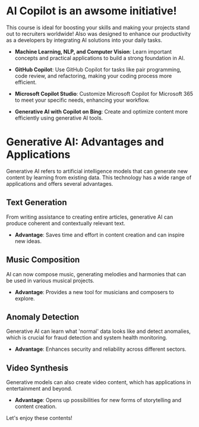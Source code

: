 # AI Copilot is an awsome initiative!

This course is ideal for boosting your skills and making your projects stand out to recruiters worldwide! Also was designed to enhance our productivity as a developers by integrating AI solutions into your daily tasks. 

- **Machine Learning, NLP, and Computer Vision**: Learn important concepts and practical applications to build a strong foundation in AI.

- **GitHub Copilot**: Use GitHub Copilot for tasks like pair programming, code review, and refactoring, making your coding process more efficient.

- **Microsoft Copilot Studio**: Customize Microsoft Copilot for Microsoft 365 to meet your specific needs, enhancing your workflow.
- **Generative AI with Copilot on Bing**: Create and optimize content more efficiently using generative AI tools.

# Generative AI: Advantages and Applications
Generative AI refers to artificial intelligence models that can generate new content by learning from existing data. This technology has a wide range of applications and offers several advantages.

## Text Generation
From writing assistance to creating entire articles, generative AI can produce coherent and contextually relevant text.
- **Advantage**: Saves time and effort in content creation and can inspire new ideas.


## Music Composition
AI can now compose music, generating melodies and harmonies that can be used in various musical projects.
- **Advantage**: Provides a new tool for musicians and composers to explore.

## Anomaly Detection
Generative AI can learn what 'normal' data looks like and detect anomalies, which is crucial for fraud detection and system health monitoring.
- **Advantage**: Enhances security and reliability across different sectors.

## Video Synthesis
Generative models can also create video content, which has applications in entertainment and beyond.
- **Advantage**: Opens up possibilities for new forms of storytelling and content creation.

Let's enjoy these contents!
